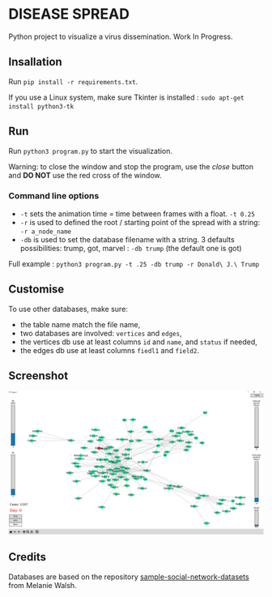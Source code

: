 # DISEASE SPREAD

Python project to visualize a virus dissemination. Work In Progress.


## Insallation

Run `pip install -r requirements.txt`.

If you use a Linux system, make sure Tkinter is installed : `sudo apt-get install python3-tk`

## Run

Run `python3 program.py` to start the visualization.

Warning: to close the window and stop the program, use the *close* button and **DO NOT** use the red cross of the window.

### Command line options

- `-t` sets the animation time = time between frames with a float. `-t 0.25`
- `-r` is used to defined the root / starting point of the spread with a string: `-r a_node_name`
- `-db` is used to set the database filename with a string. 3 defaults possibilities: trump, got, marvel : `-db trump` (the default one is got)

Full example : `python3 program.py -t .25 -db trump -r Donald\ J.\ Trump` 

## Customise

To use other databases, make sure:
- the table name match the file name,
- two databases are involved: `vertices` and `edges`,
- the vertices db use at least columns `id` and `name`, and `status` if needed,
- the edges db use at least columns `fiedl1` and `field2`.

## Screenshot

![screenshot with got db](screenshot.gif)

## Credits

Databases are based on the repository [sample-social-network-datasets](https://github.com/melaniewalsh/sample-social-network-datasets) from Melanie Walsh.

